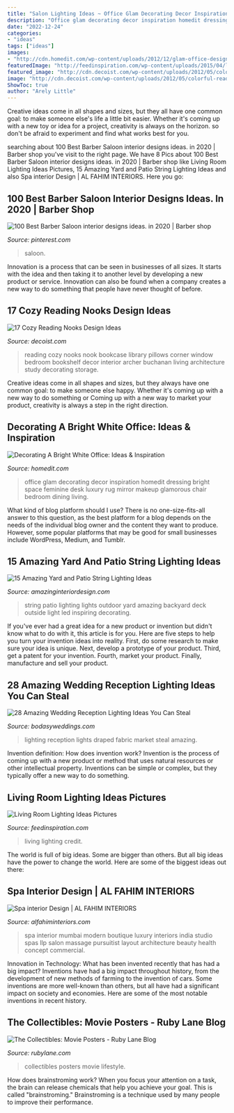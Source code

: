 ```yaml
---
title: "Salon Lighting Ideas ~ Office Glam Decorating Decor Inspiration Homedit Dressing Bright Space Feminine Desk Luxury Rug Mirror Makeup Glamorous Chair Bedroom Dining Living"
description: "Office glam decorating decor inspiration homedit dressing bright space feminine desk luxury rug mirror makeup glamorous chair bedroom dining living"
date: "2022-12-24"
categories:
- "ideas"
tags: ["ideas"]
images:
- "http://cdn.homedit.com/wp-content/uploads/2012/12/glam-office-design.jpg"
featuredImage: "http://feedinspiration.com/wp-content/uploads/2015/04/living-room-lighting-ideas.jpg"
featured_image: "http://cdn.decoist.com/wp-content/uploads/2012/05/colorful-reading-nook-with-pillows-and-big-bookcase.jpg"
image: "http://cdn.decoist.com/wp-content/uploads/2012/05/colorful-reading-nook-with-pillows-and-big-bookcase.jpg"
ShowToc: true
author: "Arely Little"
---
```



Creative ideas come in all shapes and sizes, but they all have one common goal: to make someone else's life a little bit easier. Whether it's coming up with a new toy or idea for a project, creativity is always on the horizon. so don't be afraid to experiment and find what works best for you.

	

		
searching about 100 Best Barber Saloon interior designs ideas. in 2020 | Barber shop you've visit to the right page. We have 8 Pics about 100 Best Barber Saloon interior designs ideas. in 2020 | Barber shop like Living Room Lighting Ideas Pictures, 15 Amazing Yard and Patio String Lighting Ideas and also Spa interior Design | AL FAHIM INTERIORS. Here you go:
		
    
## 100 Best Barber Saloon Interior Designs Ideas. In 2020 | Barber Shop

<img loading=lazy src="https://i.pinimg.com/736x/72/52/7f/72527f022ebc55649fb99004501a8979.jpg" onerror="this.onerror=null;this.src='https://tse3.mm.bing.net/th?id=OIP.vLcCRE9T83aWQjnHWhTfSQHaFg&amp;pid=15.1';" alt="100 Best Barber Saloon interior designs ideas. in 2020 | Barber shop">

_Source: pinterest.com_

>saloon. 

	

Innovation is a process that can be seen in businesses of all sizes. It starts with the idea and then taking it to another level by developing a new product or service. Innovation can also be found when a company creates a new way to do something that people have never thought of before.

    
## 17 Cozy Reading Nooks Design Ideas

<img loading=lazy src="http://cdn.decoist.com/wp-content/uploads/2012/05/colorful-reading-nook-with-pillows-and-big-bookcase.jpg" onerror="this.onerror=null;this.src='https://tse1.mm.bing.net/th?id=OIP.wEf_U9E2W9JQg68V6VQo2gHaLH&amp;pid=15.1';" alt="17 Cozy Reading Nooks Design Ideas">

_Source: decoist.com_

>reading cozy nooks nook bookcase library pillows corner window bedroom bookshelf decor interior archer buchanan living architecture study decorating storage. 

	

Creative ideas come in all shapes and sizes, but they always have one common goal: to make someone else happy. Whether it's coming up with a new way to do something or Coming up with a new way to market your product, creativity is always a step in the right direction.

    
## Decorating A Bright White Office: Ideas &amp; Inspiration

<img loading=lazy src="http://cdn.homedit.com/wp-content/uploads/2012/12/glam-office-design.jpg" onerror="this.onerror=null;this.src='https://tse2.mm.bing.net/th?id=OIP.gSEQJ5eAetZ7UPG5npd9uwHaLH&amp;pid=15.1';" alt="Decorating A Bright White Office: Ideas &amp; Inspiration">

_Source: homedit.com_

>office glam decorating decor inspiration homedit dressing bright space feminine desk luxury rug mirror makeup glamorous chair bedroom dining living. 

	

What kind of blog platform should I use?
There is no one-size-fits-all answer to this question, as the best platform for a blog depends on the needs of the individual blog owner and the content they want to produce. However, some popular platforms that may be good for small businesses include WordPress, Medium, and Tumblr.

    
## 15 Amazing Yard And Patio String Lighting Ideas

<img loading=lazy src="http://www.amazinginteriordesign.com/wp-content/uploads/2015/05/patio-outdoor-string-lights-woohome-3.jpg" onerror="this.onerror=null;this.src='https://tse3.mm.bing.net/th?id=OIP.VBsTPl-eolVaviAfizFycwHaLJ&amp;pid=15.1';" alt="15 Amazing Yard and Patio String Lighting Ideas">

_Source: amazinginteriordesign.com_

>string patio lighting lights outdoor yard amazing backyard deck outside light led inspiring decorating. 

	

If you've ever had a great idea for a new product or invention but didn't know what to do with it, this article is for you. Here are five steps to help you turn your invention ideas into reality. First, do some research to make sure your idea is unique. Next, develop a prototype of your product. Third, get a patent for your invention. Fourth, market your product. Finally, manufacture and sell your product.

    
## 28 Amazing Wedding Reception Lighting Ideas You Can Steal

<img loading=lazy src="https://bodasyweddings.com/wp-content/uploads/2018/01/lights-and-draped-fabric-wedding-reception-lighting-ideas.jpg" onerror="this.onerror=null;this.src='https://tse3.mm.bing.net/th?id=OIP.9uL75r1kCu7GoHsbFI8JWAHaLH&amp;pid=15.1';" alt="28 Amazing Wedding Reception Lighting Ideas You Can Steal">

_Source: bodasyweddings.com_

>lighting reception lights draped fabric market steal amazing. 

	

Invention definition: How does invention work?
Invention is the process of coming up with a new product or method that uses natural resources or other intellectual property. Inventions can be simple or complex, but they typically offer a new way to do something.

    
## Living Room Lighting Ideas Pictures

<img loading=lazy src="http://feedinspiration.com/wp-content/uploads/2015/04/living-room-lighting-ideas.jpg" onerror="this.onerror=null;this.src='https://tse1.mm.bing.net/th?id=OIP.3fuWm70UCi8F9peUr-S4aQHaE6&amp;pid=15.1';" alt="Living Room Lighting Ideas Pictures">

_Source: feedinspiration.com_

>living lighting credit. 

	

The world is full of big ideas. Some are bigger than others. But all big ideas have the power to change the world. Here are some of the biggest ideas out there:

    
## Spa Interior Design | AL FAHIM INTERIORS

<img loading=lazy src="http://alfahiminteriors.com/wp-content/uploads/2016/11/AF-SPAID000004.jpg" onerror="this.onerror=null;this.src='https://tse3.mm.bing.net/th?id=OIP.uLzr3oejbTOAUW0E-n0KsQHaE8&amp;pid=15.1';" alt="Spa interior Design | AL FAHIM INTERIORS">

_Source: alfahiminteriors.com_

>spa interior mumbai modern boutique luxury interiors india studio spas llp salon massage pursuitist layout architecture beauty health concept commercial. 

	

Innovation in Technology: What has been invented recently that has had a big impact?
Inventions have had a big impact throughout history, from the development of new methods of farming to the invention of cars. Some inventions are more well-known than others, but all have had a significant impact on society and economies. Here are some of the most notable inventions in recent history.

    
## The Collectibles: Movie Posters - Ruby Lane Blog

<img loading=lazy src="https://www.rubylane.com/blog/wp-content/uploads/2015/02/better-home-lifestyle.jpg" onerror="this.onerror=null;this.src='https://tse4.mm.bing.net/th?id=OIP.BvgOLrrOslRnHVZoF4YiagHaE7&amp;pid=15.1';" alt="The Collectibles: Movie Posters - Ruby Lane Blog">

_Source: rubylane.com_

>collectibles posters movie lifestyle. 

	

How does brainstroming work?
When you focus your attention on a task, the brain can release chemicals that help you achieve your goal. This is called "brainstroming." Brainstroming is a technique used by many people to improve their performance.

